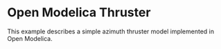 # Open Modelica Thruster

This example describes a simple azimuth thruster model implemented in Open Modelica.